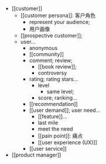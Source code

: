 - [[customer]]
    - [[customer persona]]: 客户角色
        - represent your audience;
        - 用户画像
    - [[prospective customer]];
    - user...
        - anonymous
        - [[community]]
        - comment; review;
            - [[book review]];
            - controversy
        - rating; rating stars...
            - level
                - same level;
            - score; ranking...
        - [[recommendation]]
        - [[user demand]]; user need...
            - [[feature]]...
            - last mile
            - meet the need
            - [[pain point]]: 痛点
            - [[user experience (UX)]]
        - [[user service]]
- [[product manager]]
